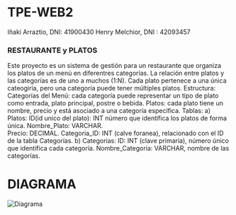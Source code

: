 # TPE-WEB2

Iñaki Arraztio, DNI: 41900430
Henry Melchior, DNI : 42093457


### RESTAURANTE y PLATOS ###
Este proyecto es un sistema de gestión para un restaurante que organiza los platos de un menú en diferentres categorías.
La relación entre platos y las categorías es de uno a muchos (1:N). Cada plato pertenece a una única cateogiría, pero una categoría puede tener múltiples platos.
Estructura:
Categorías del Menú: cada categoría puede representar un tipo de plato como entrada, plato principal, postre o bebida.
Platos: cada plato tiene un nombre, precio y está asociado a una categoría específica.
Tablas:
  a) Platos:
        ID(id unico del plato): INT número que identifica los platos de forma única.
        Nombre_Plato: VARCHAR.  
        Precio: DECIMAL.
        Categoria_ID: INT (calve foranea), relacionado con el ID de la tabla Categorías.
  b) Categorias: 
        ID: INT (clave primaria), número único que identifica cada categoría.
        Nombre_Categoria: VARCHAR, nombre de las categorías.

# DIAGRAMA 

![Diagrama](https://github.com/user-attachments/assets/cfe99dc7-2f12-4c82-9338-66048ba8a40d)
